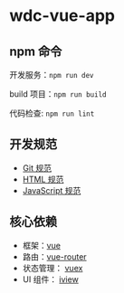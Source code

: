# wdc-vue-app

## npm 命令

开发服务：`npm run dev`

build 项目：`npm run build`

代码检查: `npm run lint`

## 开发规范

-   [Git 规范](http://gitlab.wdcloud.cc:10080/tanghao/style-guides/tree/master/Git)
-   [HTML 规范](http://gitlab.wdcloud.cc:10080/tanghao/style-guides/tree/master/HTML)
-   [JavaScript 规范](http://gitlab.wdcloud.cc:10080/tanghao/style-guides/tree/master/JavaScript)

## 核心依赖

-   框架：[vue](https://www.npmjs.com/package/vue)
-   路由：[vue-router](https://www.npmjs.com/package/vue-router)
-   状态管理： [vuex](https://www.npmjs.com/package/vuex)
-   UI 组件： [iview](https://www.npmjs.com/package/iview)


